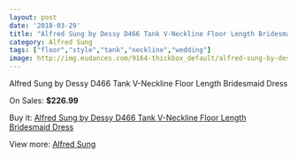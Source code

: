 ```yaml
---
layout: post
date: '2018-03-29'
title: "Alfred Sung by Dessy D466 Tank V-Neckline Floor Length Bridesmaid Dress"
category: Alfred Sung
tags: ["floor","style","tank","neckline","wedding"]
image: http://img.eudances.com/9164-thickbox_default/alfred-sung-by-dessy-d466-tank-v-neckline-floor-length-bridesmaid-dress.jpg
---
```

Alfred Sung by Dessy D466 Tank V-Neckline Floor Length Bridesmaid Dress

On Sales: **$226.99**
<a href="https://www.eudances.com/en/alfred-sung/3077-alfred-sung-by-dessy-d466-tank-v-neckline-floor-length-bridesmaid-dress.html"><amp-img layout="responsive" width="600" height="600" src="//img.eudances.com/9164-thickbox_default/alfred-sung-by-dessy-d466-tank-v-neckline-floor-length-bridesmaid-dress.jpg" alt="Alfred Sung by Dessy D466 Tank V-Neckline Floor Length Bridesmaid Dress 0" /></a>
<a href="https://www.eudances.com/en/alfred-sung/3077-alfred-sung-by-dessy-d466-tank-v-neckline-floor-length-bridesmaid-dress.html"><amp-img layout="responsive" width="600" height="600" src="//img.eudances.com/9167-thickbox_default/alfred-sung-by-dessy-d466-tank-v-neckline-floor-length-bridesmaid-dress.jpg" alt="Alfred Sung by Dessy D466 Tank V-Neckline Floor Length Bridesmaid Dress 1" /></a>
<a href="https://www.eudances.com/en/alfred-sung/3077-alfred-sung-by-dessy-d466-tank-v-neckline-floor-length-bridesmaid-dress.html"><amp-img layout="responsive" width="600" height="600" src="//img.eudances.com/9166-thickbox_default/alfred-sung-by-dessy-d466-tank-v-neckline-floor-length-bridesmaid-dress.jpg" alt="Alfred Sung by Dessy D466 Tank V-Neckline Floor Length Bridesmaid Dress 2" /></a>
<a href="https://www.eudances.com/en/alfred-sung/3077-alfred-sung-by-dessy-d466-tank-v-neckline-floor-length-bridesmaid-dress.html"><amp-img layout="responsive" width="600" height="600" src="//img.eudances.com/9165-thickbox_default/alfred-sung-by-dessy-d466-tank-v-neckline-floor-length-bridesmaid-dress.jpg" alt="Alfred Sung by Dessy D466 Tank V-Neckline Floor Length Bridesmaid Dress 3" /></a>

Buy it: [Alfred Sung by Dessy D466 Tank V-Neckline Floor Length Bridesmaid Dress](https://www.eudances.com/en/alfred-sung/3077-alfred-sung-by-dessy-d466-tank-v-neckline-floor-length-bridesmaid-dress.html "Alfred Sung by Dessy D466 Tank V-Neckline Floor Length Bridesmaid Dress")

View more: [Alfred Sung](https://www.eudances.com/en/52-alfred-sung "Alfred Sung")